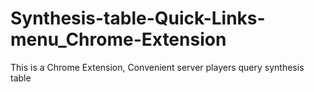 # Synthesis-table-Quick-Links-menu_Chrome-Extension
This is a Chrome Extension, Convenient server players query synthesis table
